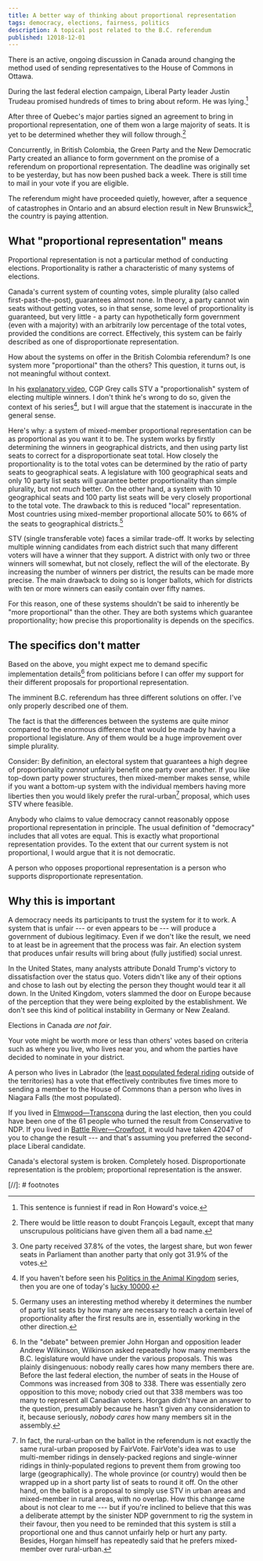 ```yaml
---
title: A better way of thinking about proportional representation
tags: democracy, elections, fairness, politics
description: A topical post related to the B.C. referendum
published: 12018-12-01
---
```


There is an active, ongoing discussion in Canada around changing the method used of sending representatives to the House of Commons in Ottawa.

During the last federal election campaign, Liberal Party leader Justin Trudeau promised hundreds of times to bring about reform. He was lying.[^trudeau]

After three of Quebec's major parties signed an agreement to bring in proportional representation, one of them won a large majority of seats. It is yet to be determined whether they will follow through.[^legault]

Concurrently, in British Colombia, the Green Party and the New Democratic Party created an alliance to form government on the promise of a referendum on proportional representation. The deadline was originally set to be yesterday, but has now been pushed back a week. There is still time to mail in your vote if you are eligible.

The referendum might have proceeded quietly, however, after a sequence of catastrophes in Ontario and an absurd election result in New Brunswick[^newbrunswick], the country is paying attention.

## What "proportional representation" means

Proportional representation is not a particular method of conducting elections. Proportionality is rather a characteristic of many systems of elections.

Canada's current system of counting votes, simple plurality (also called first-past-the-post), guarantees almost none. In theory, a party cannot win seats without getting votes, so in that sense, some level of proportionality is guaranteed, but very little - a party can hypothetically form government (even with a majority) with an arbitrarily low percentage of the total votes, provided the conditions are correct. Effectively, this system can be fairly described as one of disproportionate representation.

How about the systems on offer in the British Colombia referendum? Is one system more "proportional" than the others? This question, it turns out, is not meaningful without context.

In his [explanatory video](https://www.xkcd.com/1053/), CGP Grey calls STV a "proportionalish" system of electing multiple winners. I don't think he's wrong to do so, given the context of his series[^animalkingdom], but I will argue that the statement is inaccurate in the general sense.

Here's why: a system of mixed-member proportional representation can be as proportional as you want it to be. The system works by firstly determining the winners in geographical districts, and then using party list seats to correct for a disproportionate seat total. How closely the proportionality is to the total votes can be determined by the ratio of party seats to geographical seats. A legislature with 100 geographical seats and only 10 party list seats will guarantee better proportionality than simple plurality, but not *much* better. On the other hand, a system with 10 geographical seats and 100 party list seats will be very closely proportional to the total vote. The drawback to this is reduced "local" representation. Most countries using mixed-member proportional allocate 50% to 66% of the seats to geographical districts.[^germany]

STV (single transferable vote) faces a similar trade-off. It works by selecting multiple winning candidates from each district such that many different voters will have a winner that they support. A district with only two or three winners will somewhat, but not closely, reflect the will of the electorate. By increasing the number of winners per district, the results can be made more precise. The main drawback to doing so is longer ballots, which for districts with ten or more winners can easily contain over fifty names.

For this reason, one of these systems shouldn't be said to inherently be "more proportional" than the other. They are both systems which guarantee proportionality; how precise this proportionality is depends on the specifics.

## The specifics don't matter

Based on the above, you might expect me to demand specific implementation details[^debate] from politicians before I can offer my support for their different proposals for proportional representation.

The imminent B.C. referendum has three different solutions on offer. I've only properly described one of them.

The fact is that the differences between the systems are quite minor compared to the enormous difference that would be made by having a proportional legislature. Any of them would be a huge improvement over simple plurality.

Consider: By definition, an electoral system that guarantees a high degree of proportionality *cannot* unfairly benefit one party over another. If you like top-down party power structures, then mixed-member makes sense, while if you want a bottom-up system with the individual members having more liberties then you would likely prefer the rural-urban[^ruralurban] proposal, which uses STV where feasible.

Anybody who claims to value democracy cannot reasonably oppose proportional representation in principle. The usual definition of "democracy" includes that all votes are equal. This is exactly what proportional representation provides. To the extent that our current system is not proportional, I would argue that it is not democratic.

A person who opposes proportional representation is a person who supports disproportionate representation.

## Why this is important

A democracy needs its participants to trust the system for it to work. A system that is unfair --- or even appears to be --- will produce a government of dubious legitimacy. Even if we don't like the result, we need to at least be in agreement that the process was fair. An election system that produces unfair results will bring about (fully justified) social unrest.

In the United States, many analysts attribute Donald Trump's victory to dissatisfaction over the status quo. Voters didn't like any of their options and chose to lash out by electing the person they thought would tear it all down. In the United Kingdom, voters slammed the door on Europe because of the perception that they were being exploited by the establishment. We don't see this kind of political instability in Germany or New Zealand.

Elections in Canada *are not fair*.

Your vote might be worth more or less than others' votes based on criteria such as where you live, who lives near you, and whom the parties have decided to nominate in your district.

A person who lives in Labrador (the [least populated federal riding](https://en.wikipedia.org/wiki/Population_of_Canadian_federal_ridings) outside of the territories) has a vote that effectively contributes five times more to sending a member to the House of Commons than a person who lives in Niagara Falls (the most populated).

If you lived in [Elmwood—Transcona](https://en.wikipedia.org/wiki/Elmwood%E2%80%94Transcona) during the last election, then you could have been one of the 61 people who turned the result from Conservative to NDP. If you lived in [Battle River—Crowfoot](https://en.wikipedia.org/wiki/Battle_River%E2%80%94Crowfoot), it would have taken 42047 of you to change the result --- and that's assuming you preferred the second-place Liberal candidate.

Canada's electoral system is broken. Completely hosed. Disproportionate representation is the problem; proportional representation is the answer.

[//]: # footnotes

[^trudeau]: This sentence is funniest if read in Ron Howard's voice.

[^legault]: There would be little reason to doubt François Legault, except that many unscrupulous politicians have given them all a bad name.

[^newbrunswick]: One party received 37.8% of the votes, the largest share, but won fewer seats in Parliament than another party that only got 31.9% of the votes.

[^greyvideo]: [Footnote from STV: Proportional Systems vs STV](https://www.youtube.com/watch?v=8DNtsjB7L_I)

[^animalkingdom]: If you haven't before seen his [Politics in the Animal Kingdom](https://www.youtube.com/playlist?list=PL7679C7ACE93A5638) series, then you are one of today's [lucky 10000](https://www.xkcd.com/1053/).

[^germany]: Germany uses an interesting method whereby it determines the number of party list seats by how many are necessary to reach a certain level of proportionality after the first results are in, essentially working in the other direction.

[^ruralurban]: In fact, the rural-urban on the ballot in the referendum is not exactly the same rural-urban proposed by FairVote. FairVote's idea was to use multi-member ridings in densely-packed regions and single-winner ridings in thinly-populated regions to prevent them from growing too large (geographically). The whole province (or country) would then be wrapped up in a short party list of seats to round it off. On the other hand, on the ballot is a proposal to simply use STV in urban areas and mixed-member in rural areas, with no overlap. How this change came about is not clear to me --- but if you're inclined to believe that this was a deliberate attempt by the sinister NDP government to rig the system in their favour, then you need to be reminded that this system is still a proportional one and thus cannot unfairly help or hurt any party. Besides, Horgan himself has repeatedly said that he prefers mixed-member over rural-urban.

[^debate]: In the "debate" between premier John Horgan and opposition leader Andrew Wilkinson, Wilkinson asked repeatedly how many members the B.C. legislature would have under the various proposals. This was plainly disingenuous: nobody really cares how many members there are. Before the last federal election, the number of seats in the House of Commons was increased from 308 to 338. There was essentially zero opposition to this move; nobody cried out that 338 members was too many to represent all Canadian voters. Horgan didn't have an answer to the question, presumably because he hasn't given any consideration to it, because seriously, *nobody cares* how many members sit in the assembly.
